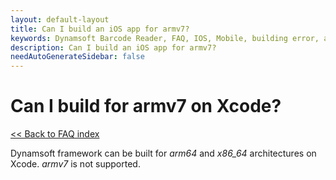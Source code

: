 ```yaml
---
layout: default-layout
title: Can I build an iOS app for armv7?
keywords: Dynamsoft Barcode Reader, FAQ, IOS, Mobile, building error, archetecture, armv7
description: Can I build an iOS app for armv7?
needAutoGenerateSidebar: false
---
```


# Can I build for armv7 on Xcode?

[<< Back to FAQ index](index.md)

Dynamsoft framework can be built for *arm64* and *x86_64* architectures on Xcode. *armv7* is not supported.
